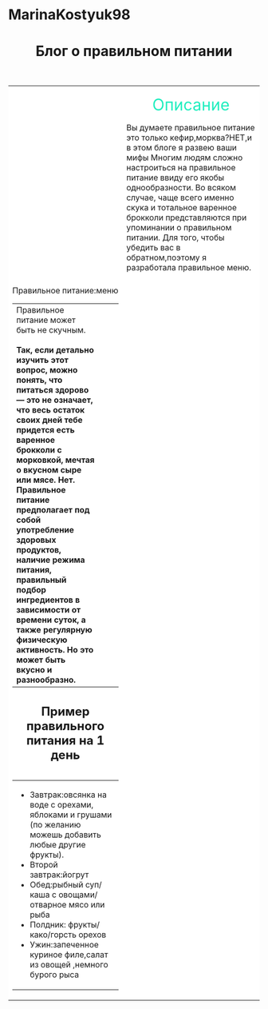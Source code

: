 # MarinaKostyuk98
<html>
<head>
<title> Правильное питание </title>
<link rel=" icon" href=icon.ico>
</head>
<body topmargin=70  background=http://www.novafitway.ru/wp-content/uploads/2016/02/%D0%9F%D0%BE%D1%87%D0%B5%D0%BC%D1%83-%D0%BB%D1%83%D1%87%D1%88%D0%B5-%D0%BF%D0%BE%D0%B4%D1%81%D1%87%D0%B5%D1%82%D0%B0-%D0%BA%D0%B0%D0%BB%D0%BE%D1%80%D0%B8%D0%B9-%D0%B4%D0%BB%D1%8F-%D0%BF%D0%BE%D1%85%D1%83%D0%B4%D0%B5%D0%BD%D0%B8%D1%8F-%D0%BD%D0%B8%D1%87%D0%B5%D0%B3%D0%BE-%D0%BD%D0%B5-%D0%BF%D1%80%D0%B8%D0%B4%D1%83%D0%BC%D0%B0%D0%BB%D0%B8-1.jpg>
<h1 align=center> Блог о правильном питании </h1>
 <br>
<table align=center  cellspacing=0  bgcolor=white>
<tr>   <td height=240 width=300 background=gtx-690.jpg>
<td> </td> 
<td width=600> <p align=center> <font color=#21eebf size=6 >Описание </font> </p> <font size=3>Вы думаете правильное питание это только кефир,морква?НЕТ,и в этом блоге я развею ваши мифы <b></b>Многим людям сложно настроиться на правильное питание ввиду его якобы однообразности. Во всяком случае, чаще всего именно скука и тотальное варенное брокколи представляются при упоминании о правильном питании. Для того, чтобы убедить вас в обратном,поэтому я разработала правильное меню.</font></td>
<tr>
<td colspan=2 height=200> 
<table    align=center>
<tr>
<td width=600 height=200> Правильное питание может быть не скучным.</b></font><br> <br><b> Так, если детально изучить этот вопрос, можно понять, что питаться здорово — это не означает, что весь остаток своих дней тебе придется есть варенное брокколи с морковкой, мечтая о вкусном сыре или мясе. Нет. Правильное питание предполагает под собой употребление здоровых продуктов, наличие режима питания, правильный подбор ингредиентов в зависимости от времени суток, а также регулярную физическую активность. Но это может быть вкусно и разнообразно.</b>  <b> <i> <font color=#000066 size=4> </td>
<br>
Правильное питание:меню</td>
<td width=275 background=gtx.jpg></td>
</tr>
</table>
<h2 align=center> Пример правильного питания на 1 день </h2>
<table align=left  cellspacing=0 >
<tr>
<td width=250 height=300 background=fon.png valign=top> 
<ul type=disc>
<li>Завтрак:овсянка на воде c орехами, яблоками и грушами (по желанию можешь добавить любые другие фрукты). 
<li>Второй завтрак:йогрут
<li>Обед:рыбный суп/каша с овощами/отварное мясо или рыба
<li>Полдник: фрукты/како/горсть орехов
<li>Ужин:запеченное куриное филе,салат из овощей ,немного бурого рыса

</ul>
 </td> 
</ul>
</td> 
 </tr>
</table>      
</body>      
 </html>
